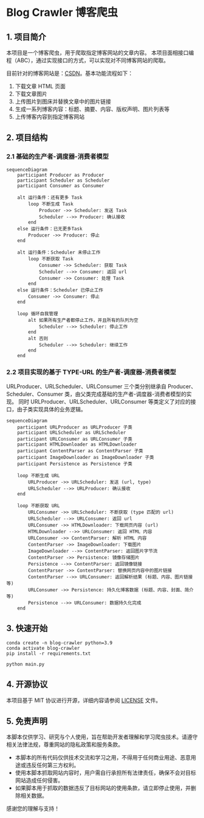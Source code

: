 # Blog Crawler 博客爬虫

## 1. 项目简介

本项目是一个博客爬虫，用于爬取指定博客网站的文章内容。
本项目面相接口编程（ABC），通过实现接口的方式，可以实现对不同博客网站的爬取。

目前针对的博客网站是：[CSDN](https://www.csdn.net/)。基本功能流程如下：

1. 下载文章 HTML 页面
2. 下载文章图片
3. 上传图片到图床并替换文章中的图片链接
4. 生成一系列博客内容：标题、摘要、内容、版权声明、图片列表等
5. 上传博客内容到指定博客网站

## 2. 项目结构

### 2.1 基础的生产者-调度器-消费者模型

```mermaid
sequenceDiagram
    participant Producer as Producer
    participant Scheduler as Scheduler
    participant Consumer as Consumer

    alt 运行条件：还有更多 Task
        loop 不断生成 Task
            Producer ->> Scheduler: 发送 Task
            Scheduler -->> Producer: 确认接收
        end
    else 运行条件：已无更多Task
        Producer ->> Producer: 停止
    end

    alt 运行条件：Scheduler 未停止工作
        loop 不断获取 Task
            Consumer ->> Scheduler: 获取 Task
            Scheduler -->> Consumer: 返回 url
            Consumer ->> Consumer: 处理 Task
        end
    else 运行条件：Scheduler 已停止工作
        Consumer ->> Consumer: 停止
    end

    loop 循环自我管理
        alt 如果所有生产者都停止工作，并且所有的队列为空
            Scheduler -->> Scheduler: 停止工作
        end
        alt 否则
            Scheduler -->> Scheduler: 继续工作
        end
    end

```

### 2.2 项目实现的基于 TYPE-URL 的生产者-调度器-消费者模型

URLProducer、URLScheduler、URLConsumer 三个类分别继承自 Producer、Scheduler、Consumer 类，由父类完成基础的生产者-调度器-消费者模型的实现。
同时 URLProducer、URLScheduler、URLConsumer 等类定义了对应的接口，由子类实现具体的业务逻辑。

```mermaid
sequenceDiagram
    participant URLProducer as URLProducer 子类
    participant URLScheduler as URLScheduler
    participant URLConsumer as URLConsumer 子类
    participant HTMLDownloader as HTMLDownloader
    participant ContentParser as ContentParser 子类
    participant ImageDownloader as ImageDownloader 子类
    participant Persistence as Persistence 子类

    loop 不断生成 URL
        URLProducer ->> URLScheduler: 发送 (url, type)
        URLScheduler -->> URLProducer: 确认接收
    end

    loop 不断获取 URL
        URLConsumer ->> URLScheduler: 不断获取 (type 匹配的 url)
        URLScheduler -->> URLConsumer: 返回 url
        URLConsumer ->> HTMLDownloader: 下载网页内容 (url)
        HTMLDownloader -->> URLConsumer: 返回 HTML 内容
        URLConsumer ->> ContentParser: 解析 HTML 内容
        ContentParser ->> ImageDownloader: 下载图片
        ImageDownloader -->> ContentParser: 返回图片字节流
        ContentParser ->> Persistence: 镜像存储图片
        Persistence -->> ContentParser: 返回镜像链接
        ContentParser ->> ContentParser: 替换网页内容中的图片链接
        ContentParser -->> URLConsumer: 返回解析结果 (标题、内容、图片链接等)
        URLConsumer ->> Persistence: 持久化博客数据 (标题、内容、封面、简介等)
        Persistence -->> URLConsumer: 数据持久化完成
    end

```

## 3. 快速开始

```shell
conda create -n blog-crawler python=3.9
conda activate blog-crawler
pip install -r requirements.txt
```

```shell
python main.py
```

## 4. 开源协议

本项目基于 MIT 协议进行开源，详细内容请参阅 [LICENSE](LICENSE) 文件。

## 5. 免责声明

本脚本仅供学习、研究与个人使用，旨在帮助开发者理解和学习爬虫技术。请遵守相关法律法规，尊重网站的隐私政策和服务条款。

- 本脚本的所有代码仅供技术交流和学习之用，不得用于任何商业用途、恶意用途或违反任何第三方权利。
- 使用本脚本抓取网站内容时，用户需自行承担所有法律责任，确保不会对目标网站造成任何侵害。
- 如果脚本用于抓取的数据违反了目标网站的使用条款，请立即停止使用，并删除相关数据。

感谢您的理解与支持！